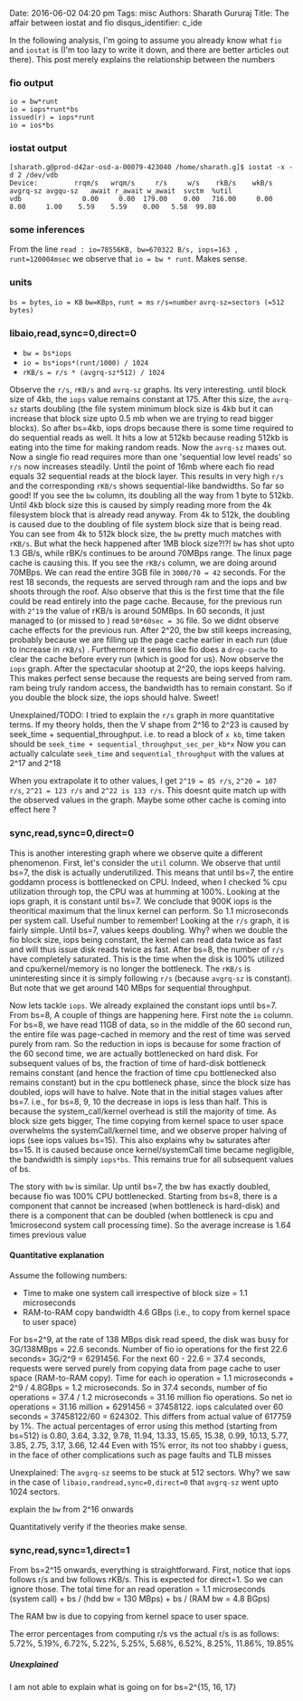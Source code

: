 Date: 2016-06-02 04:20 pm
Tags: misc
Authors: Sharath Gururaj
Title: The affair between iostat and fio 
disqus_identifier: c_ide


In the following analysis, I'm going to assume you already know what `fio` and `iostat` is (I'm too lazy to write it down, and there are better articles out there). This post merely explains the relationship between the numbers

### fio output
````
io = bw*runt
io = iops*runt*bs
issued(r) = iops*runt
io = ios*bs
````
### iostat output

````
[sharath.g@prod-d42ar-osd-a-00079-423040 /home/sharath.g]$ iostat -x -d 2 /dev/vdb 
Device:         rrqm/s   wrqm/s     r/s     w/s    rkB/s    wkB/s avgrq-sz avgqu-sz   await r_await w_await  svctm  %util
vdb               0.00     0.00  179.00    0.00   716.00     0.00     8.00     1.00    5.59    5.59    0.00   5.58  99.80
````

### some inferences
From the line `read : io=78556KB, bw=670322 B/s, iops=163 , runt=120004msec` 
we observe that `io = bw * runt`. Makes sense.


### units
`bs = bytes`, `io = KB` `bw=KBps`, `runt = ms` `r/s=number` `avrq-sz=sectors (=512 bytes)`


### libaio,read,sync=0,direct=0
* `bw = bs*iops`
* `io = bs*iops*(runt/1000) / 1024`
* `rKB/s = r/s * (avgrq-sz*512) / 1024`

Observe the `r/s`, `rKB/s` and `avrq-sz` graphs. Its very interesting. until block size of 4kb, the `iops` value remains constant at 175. After this size, the `avrq-sz` starts doubling (the file system minimum block size is 4kb but it can increase that block size upto 0.5 mb when we are trying to read bigger blocks). So after bs=4kb, iops drops because there is some time required to do sequential reads as well. It hits a low at 512kb because reading 512kb is eating into the time for making random reads. Now the `avrq-sz` maxes out. Now a single fio read requires more than one 'sequential low level reads' so `r/s` now increases steadily. Until the point of 16mb where each fio read equals 32 sequential reads at the block layer. This results in very high `r/s` and the corresponding `rKB/s` shows sequential-like bandwidths. So far so good! If you see the `bw` column, its doubling all the way from 1 byte to 512kb. Until 4kb block size this is caused by simply reading more from the 4k filesystem block that is already read anyway. From 4k to 512k, the doubling is caused due to the doubling of file system block size that is being read. You can see from 4k to 512k block size, the `bw` pretty much matches with `rKB/s`. But what the heck happened after 1MB block size?!?! `bw` has shot upto 1.3 GB/s, while rBK/s continues to be around 70MBps range. The linux page cache is causing this. If you see the `rKB/s` column, we are doing around 70MBps. We can read the entire 3GB file in `3000/70 = 42` seconds. For the rest 18 seconds, the requests are served through ram and the iops and bw shoots through the roof. Also observe that this is the first time that the file could be read entirely into the page cache. Because, for the previous run with `2^19` the value of rKB/s is around 50MBps. In 60 seconds, it just managed to (or missed to ) read `50*60sec = 3G` file. So we didnt observe cache effects for the previous run. After 2^20, the bw still keeps increasing, probably because we are filling up the page cache earlier in each run (due to increase in `rKB/s`) . Furthermore it seems like fio does a `drop-cache` to clear the cache before every run (which is good for us). Now observe the `iops` graph. After the spectacular shootup at 2^20, the iops keeps halving. This makes perfect sense because the requests are being served from ram. ram being truly random access, the bandwidth has to remain constant. So if you double the block size, the iops should halve. Sweet! 


Unexplained/TODO:
I tried to explain the `r/s` graph in more quantitative terms. If my theory holds, then the V shape from 2^16 to 2^23 is caused by seek_time + sequential_throughput.
i.e. to read a block of `x kb`, time taken should be `seek_time + sequential_throughput_sec_per_kb*x`
Now you can actually calculate `seek_time` and `sequential_throughput` with the values at 2^17 and 2^18

When you extrapolate it to other values, I get `2^19 = 85 r/s`, `2^20 = 107 r/s`, `2^21 = 123 r/s` and `2^22 is 133 r/s`. This doesnt quite match up with the observed values in the graph. Maybe some other cache is coming into effect here ?

### sync,read,sync=0,direct=0
This is another interesting graph where we observe quite a different phenomenon. First, let's consider the `util` column. We observe that until bs=7, the disk is actually underutilized. This means that until bs=7, the entire goddamn process is bottlenecked on CPU. Indeed, when I checked % cpu utilization through top, the CPU was at humming at 100%. Looking at the iops graph, it is constant until bs=7. We conclude that 900K iops is the theoritical maximum that the linux kernel can perform. So 1.1 microseconds per system call. Useful number to remember! 
Looking at the `r/s` graph, it is fairly simple. Until bs=7, values keeps doubling. Why? when we double the fio block size, iops being constant, the kernel can read data twice as fast and will thus issue disk reads twice as fast. After bs=8, the number of `r/s` have completely saturated. This is the time when the disk is 100% utilized and cpu/kernel/memory is no longer the bottleneck. The `rKB/s` is uninteresting since it is simply following `r/s` (because `avgrq-sz` is constant). But note that we get around 140 MBps for sequential throughput. 

Now lets tackle `iops`. We already explained the constant iops until bs=7. From bs=8, A couple of things are happening here. First note the `io` column. For bs=8, we have read 11GB of data, so in the middle of the 60 second run, the entire file was page-cached in memory and the rest of time was served purely from ram. So the reduction in iops is because for some fraction of the 60 second time, we are actually bottlenecked on hard disk. For subsequent values of bs, the fraction of time of hard-disk bottleneck remains constant (and hence the fraction of time cpu bottlenecked also remains constant) but in the cpu bottleneck phase, since the block size has doubled, iops will have to halve. Note that in the initial stages values after bs=7. i.e., for bs=8, 9, 10 the decrease in iops is less than half. This is because the system_call/kernel overhead is still the majority of time. As block size gets bigger, The time copying from kernel space to user space overwhelms the systemCall/kernel time, and we observe proper halving of iops (see iops values bs=15). This also explains why `bw` saturates after bs=15. It is caused because once kernel/systemCall time became negligible, the bandwidth is simply `iops*bs`. This remains true for all subsequent values of bs.

The story with `bw` is similar. Up until bs=7, the bw has exactly doubled, because fio was 100% CPU bottlenecked. Starting from bs=8, there is a component that cannot be increased (when bottleneck is hard-disk) and there is a component that can be doubled (when bottleneck is cpu and 1microsecond system call processing time). So the average increase is 1.64 times previous value

#### Quantitative explanation
Assume the following numbers:
* Time to make one system call irrespective of block size = 1.1 microseconds
* RAM-to-RAM copy bandwidth 4.6 GBps (i.e., to copy from kernel space to user space)

For bs=2^9, at the rate of 138 MBps disk read speed, the disk was busy for 3G/138MBps = 22.6 seconds. Number of fio io operations for the first 22.6 seconds= 3G/2^9 = 6291456.
For the next 60 - 22.6 = 37.4 seconds, requests were served purely from copying data from page cache to user space (RAM-to-RAM copy). Time for each io operation = 1.1 microseconds + 2^9 / 4.8GBps = 1.2 microseconds. So in 37.4 seconds, number of fio operations = 37.4 / 1.2 microseconds = 31.16 million fio operations. So net io operations = 31.16 million + 6291456 = 37458122. 
iops calculated over 60 seconds = 37458122/60 = 624302. This differs from actual value of 617759 by 1%.
The actual percentages of error using this method (starting from bs=512) is 
0.80, 3.64, 3.32, 9.78, 11.94, 13.33, 15.65, 15.38, 0.99, 10.13, 5.77, 3.85, 2.75, 3.17, 3.66, 12.44
Even with 15% error, its not too shabby i guess, in the face of other complications such as page faults and TLB misses

Unexplained:
The `avgrq-sz` seems to be stuck at 512 sectors. Why? we saw in the case of `libaio,randread,sync=0,direct=0` that `avgrq-sz` went upto 1024 sectors. 

explain the `bw` from 2^16 onwards

Quantitatively verify if the theories make sense. 
### sync,read,sync=1,direct=1
From bs=2^15 onwards, everything is straightforward. First, notice that iops follows r/s and bw follows rKB/s. This is expected for direct=1. So we can ignore those. 
The total time for an read operation = 1.1 microseconds (system call) + bs / (hdd bw = 130 MBps) + bs / (RAM bw = 4.8 BGps)

The RAM bw is due to copying from kernel space to user space. 

The error percentages from computing r/s vs the actual r/s is as follows:
 5.72%, 5.19%, 6.72%, 5.22%, 5.25%, 5.68%, 6.52%, 8.25%, 11.86%, 19.85%

##### Unexplained
I am not able to explain what is going on for bs=2^{15, 16, 17}


